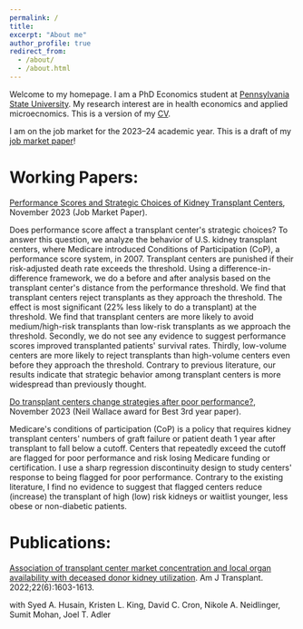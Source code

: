 ```yaml
---
permalink: /
title: 
excerpt: "About me"
author_profile: true
redirect_from: 
  - /about/
  - /about.html
---
```


Welcome to my homepage. I am a PhD Economics student at [Pennsylvania State University](https://econ.la.psu.edu/). My research interest are in health economics and applied microecnomics. This is a version of my [CV](http://hanloong7.github.io/files/CV.pdf).

I am on the job market for the 2023–24 academic year. This is a draft of my [job market paper](http://hanloong7.github.io/files/JMP.pdf)!

Working Papers: 
======
[Performance Scores and Strategic Choices of Kidney Transplant Centers](http://hanloong7.github.io/files/JMP.pdf), November 2023 (Job Market Paper).

Does performance score affect a transplant center's strategic choices? To answer this question, we analyze the behavior of U.S. kidney transplant centers, where Medicare introduced Conditions of Participation (CoP), a performance score system, in 2007. Transplant centers are punished if their risk-adjusted death rate exceeds the threshold. Using a difference-in-difference framework, we do a before and after analysis based on the transplant center's distance from the performance threshold. We find that transplant centers reject transplants as they approach the threshold. The effect is most significant (22\% less likely to do a transplant) at the threshold. We find that transplant centers are more likely to avoid medium/high-risk transplants than low-risk transplants as we approach the threshold. Secondly, we do not see any evidence to suggest performance scores improved transplanted patients' survival rates. Thirdly, low-volume centers are more likely to reject transplants than high-volume centers even before they approach the threshold. Contrary to previous literature, our results indicate that strategic behavior among transplant centers is more widespread than previously thought.

[Do transplant centers change strategies after poor performance?](http://hanloong7.github.io/files/3rdyearpaper.pdf), November 2023 (Neil Wallace award for Best 3rd year paper).

Medicare's conditions of participation (CoP) is a policy that requires kidney transplant centers' numbers of graft failure or patient death 1 year after transplant to fall below a cutoff. Centers that repeatedly exceed the cutoff  are flagged for poor performance and risk losing Medicare funding or certification.  I use a sharp regression discontinuity design to study centers' response to being flagged for poor performance. Contrary to the existing literature, I find no evidence to suggest that flagged centers reduce (increase) the transplant of high (low) risk kidneys or waitlist younger, less obese or non-diabetic patients. 

Publications: 
======
[Association of transplant center market concentration and local organ availability with deceased donor kidney utilization](https://onlinelibrary.wiley.com/doi/full/10.1111/ajt.17010). Am J Transplant. 2022;22(6):1603-1613.

with Syed A. Husain, Kristen L. King, David C. Cron, Nikole A. Neidlinger, Sumit Mohan, Joel T. Adler


